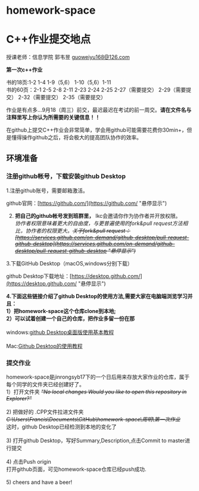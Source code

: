 # homework-space
C++作业提交地点
=======================
授课老师：信息学院 郭韦昱 guoweiyu168@126.com

**第一次c++作业**

书的18页:1-2  1-4  1-9（5,6）  1-10（5,6）1-11<br>
书的60页：2-1  2-5  2-8  2-11   2-23  2-24  2-25  2-27（需要提交）  2-29（需要提交）  2-32（需要提交） 2-35（需要提交）

作业是有点多...9月18（周三）前交，最迟最迟在考试的前一周交。**请在文件名与注释里写上你认为所需要的关键信息！！**

在github上提交C++作业会非常简单，学会用github可能需要花费你30min+，但是懂得操作github之后，将会极大的提高团队协作的效率。<br>


## 环境准备

### **注册github帐号，下载安装github Desktop** 

1.注册github账号，需要邮箱激活。

github官网：[https://github.com/](https://github.com/ "悬停显示") 

2. **把自己的github帐号发到班群里，** lkc会邀请你作为协作者并开放权限。<br>
*协作者权限意味着更大的自由度，与更普遍使用的fork&pull request方法相比，协作者的权限更大。~~关于fork&pull request：[https://services.github.com/on-demand/github-desktop/pull-request-github-desktop](https://services.github.com/on-demand/github-desktop/pull-request-github-desktop "悬停显示")~~*

3.下载GitHub Desktop（macOS,windows分别下载）

github Desktop下载地址：[https://desktop.github.com/](https://desktop.github.com/ "悬停显示")

**4.下面这些链接介绍了github Desktop的使用方法,需要大家在电脑端浏览学习并且：<br>
1）把homework-space这个仓库clone到本地;<br>
2）可以试着创建一个自己的仓库，把作业多留一份在那<br>**
<br>
windows:[github Desktop桌面版使用基本教程](https://www.jianshu.com/p/1e45b93bd593) <br>
<br>
Mac:[Github Desktop的使用教程](https://www.jianshu.com/p/6063974849db?_u_u_u=0.9533256715377905)<br>


### 提交作业

homework-space是jinrongsyb17下的一个日后用来存放大家作业的仓库，属于每个同学的文件夹已经创建好了。<br>
1）打开文件夹 ~~*"No local changes   Would you like to open this repository in Explorer?"*~~<br>
<br>
2) 把做好的 .CPP文件拉进文件夹  ~~*C:\Users\Francis\Documents\GitHub\homework-space\周明\第一次作业*~~ <br>
   这时，github Desktop已经检测到本地的变化了<br>
   <br>
3) 打开github Desktop，写好Summary,Description,点击Commit to master进行提交<br>
<br>
4) 点击Push origin<br>
   打开github页面，可见homework-space仓库已经push成功.<br>
   <br>
5) cheers and have a beer!<br>



